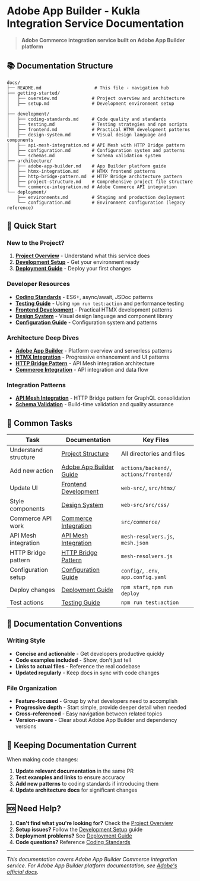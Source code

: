 # Adobe App Builder - Kukla Integration Service Documentation

> **Adobe Commerce integration service built on Adobe App Builder platform**

## 📚 Documentation Structure

```text
docs/
├── README.md                    # This file - navigation hub
├── getting-started/
│   ├── overview.md             # Project overview and architecture
│   ├── setup.md                # Development environment setup
│
├── development/
│   ├── coding-standards.md     # Code quality and standards
│   ├── testing.md              # Testing strategies and npm scripts
│   ├── frontend.md             # Practical HTMX development patterns
│   ├── design-system.md        # Visual design language and components
│   ├── api-mesh-integration.md # API Mesh with HTTP Bridge pattern
│   ├── configuration.md        # Configuration system and patterns
│   └── schemas.md              # Schema validation system
├── architecture/
│   ├── adobe-app-builder.md    # App Builder platform guide
│   ├── htmx-integration.md     # HTMX frontend patterns
│   ├── http-bridge-pattern.md  # HTTP Bridge architecture pattern
│   ├── project-structure.md    # Comprehensive project file structure
│   └── commerce-integration.md # Adobe Commerce API integration
└── deployment/
    ├── environments.md         # Staging and production deployment
    └── configuration.md        # Environment configuration (legacy reference)
```

## 🚀 Quick Start

### New to the Project?

1. **[Project Overview](getting-started/overview.md)** - Understand what this service does
2. **[Development Setup](getting-started/setup.md)** - Get your environment ready
3. **[Deployment Guide](deployment/environments.md)** - Deploy your first changes

### Developer Resources

- **[Coding Standards](development/coding-standards.md)** - ES6+, async/await, JSDoc patterns
- **[Testing Guide](development/testing.md)** - Using `npm run test:action` and performance testing
- **[Frontend Development](development/frontend.md)** - Practical HTMX development patterns
- **[Design System](development/design-system.md)** - Visual design language and component library
- **[Configuration Guide](development/configuration.md)** - Configuration system and patterns

### Architecture Deep Dives

- **[Adobe App Builder](architecture/adobe-app-builder.md)** - Platform overview and serverless patterns
- **[HTMX Integration](architecture/htmx-integration.md)** - Progressive enhancement and UI patterns
- **[HTTP Bridge Pattern](architecture/http-bridge-pattern.md)** - API Mesh integration architecture
- **[Commerce Integration](architecture/commerce-integration.md)** - API integration and data flow

### Integration Patterns

- **[API Mesh Integration](development/api-mesh-integration.md)** - HTTP Bridge pattern for GraphQL consolidation
- **[Schema Validation](development/schemas.md)** - Build-time validation and quality assurance

## 🎯 Common Tasks

| Task                  | Documentation                                                        | Key Files                               |
| --------------------- | -------------------------------------------------------------------- | --------------------------------------- |
| Understand structure  | [Project Structure](architecture/project-structure.md)              | All directories and files               |
| Add new action        | [Adobe App Builder Guide](architecture/adobe-app-builder.md)        | `actions/backend/`, `actions/frontend/` |
| Update UI             | [Frontend Development](development/frontend.md)                      | `web-src/`, `src/htmx/`                 |
| Style components      | [Design System](development/design-system.md)                        | `web-src/src/css/`                      |
| Commerce API work     | [Commerce Integration](architecture/commerce-integration.md)         | `src/commerce/`                         |
| API Mesh integration  | [API Mesh Integration](development/api-mesh-integration.md)          | `mesh-resolvers.js`, `mesh.json`       |
| HTTP Bridge pattern   | [HTTP Bridge Pattern](architecture/http-bridge-pattern.md)          | `mesh-resolvers.js`                     |
| Configuration setup   | [Configuration Guide](development/configuration.md)                 | `config/`, `.env`, `app.config.yaml`   |
| Deploy changes        | [Deployment Guide](deployment/environments.md)                       | `npm start`, `npm run deploy`           |
| Test actions          | [Testing Guide](development/testing.md)                              | `npm run test:action`                   |

## 📖 Documentation Conventions

### Writing Style

- **Concise and actionable** - Get developers productive quickly
- **Code examples included** - Show, don't just tell
- **Links to actual files** - Reference the real codebase
- **Updated regularly** - Keep docs in sync with code changes

### File Organization

- **Feature-focused** - Group by what developers need to accomplish
- **Progressive depth** - Start simple, provide deeper detail when needed
- **Cross-referenced** - Easy navigation between related topics
- **Version-aware** - Clear about Adobe App Builder and dependency versions

## 🔄 Keeping Documentation Current

When making code changes:

1. **Update relevant documentation** in the same PR
2. **Test examples and links** to ensure accuracy
3. **Add new patterns** to coding standards if introducing them
4. **Update architecture docs** for significant changes

## 🆘 Need Help?

1. **Can't find what you're looking for?** Check the [Project Overview](getting-started/overview.md)
2. **Setup issues?** Follow the [Development Setup](getting-started/setup.md) guide
3. **Deployment problems?** See [Deployment Guide](deployment/environments.md)
4. **Code questions?** Reference [Coding Standards](development/coding-standards.md)

---

_This documentation covers Adobe App Builder Commerce integration service. For Adobe App Builder platform documentation, see [Adobe's official docs](https://developer.adobe.com/app-builder/docs/)._
